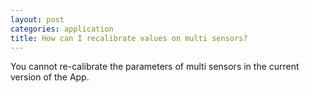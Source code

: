 ```yaml
---
layout: post
categories: application
title: How can I recalibrate values on multi sensors?
---
```


You cannot re-calibrate the parameters of multi sensors in the current version of the App.